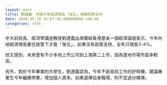 ```yaml
---
layout: post
title: 劉遵義：中國今年經濟增長「保五」倚賴政策支持
date: 2020-05-18 16:07:56.000000000 +08:00
categories: rthk
---
```


中大前校長、經濟學講座教授劉遵義出席團結香港基金一個經濟論壇表示，今年內地經濟增長要在政策下才能「保五」，如果沒有政策支持，全年只增長3-4%。

他又提到，未來會有不少本地上市公司到上海第二上市，因為當地市場市盈率較高。

另外，對於今年畢業的大學生，劉遵義認為，今年不是尋找工作的好時機，建議畢業生今年繼續學業，增加個人資本。如果選擇投身職場，則不宜過分揀擇。
